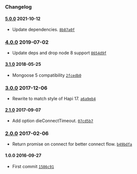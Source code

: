 ### Changelog

#### [5.0.0](https://github.com/aptoma/hapi-mongoose-helper/compare/4.0.0...5.0.0) 2021-10-12

- Update dependencies.  [`8b87a0f`](https://github.com/aptoma/hapi-mongoose-helper/commit/8b87a0fe1c99e26b4dc017ebeb44ff8f6412fbb8)

### [4.0.0](https://github.com/aptoma/hapi-mongoose-helper/compare/3.1.0...4.0.0) 2019-07-02

- Update deps and drop node 8 support [`8654d9f`](https://github.com/aptoma/hapi-mongoose-helper/commit/8654d9fa2dd8f4200388ecb2b7c1fc719d6babaa)

#### [3.1.0](https://github.com/aptoma/hapi-mongoose-helper/compare/3.0.0...3.1.0) 2018-05-25

- Mongoose 5 compatibility [`2fcedb0`](https://github.com/aptoma/hapi-mongoose-helper/commit/2fcedb08d446c4038682370b9b4d1d8305407944)

### [3.0.0](https://github.com/aptoma/hapi-mongoose-helper/compare/2.1.0...3.0.0) 2017-12-06

- Rewrite to match style of Hapi 17. [`a6a9eb4`](https://github.com/aptoma/hapi-mongoose-helper/commit/a6a9eb4862b3bd0ccb8b67b75704a53017d72b74)

#### [2.1.0](https://github.com/aptoma/hapi-mongoose-helper/compare/2.0.0...2.1.0) 2017-09-07

- Add option dieConnectTimeout. [`07cd5b7`](https://github.com/aptoma/hapi-mongoose-helper/commit/07cd5b7cfd38dbd8bfcddf24fb734baa3f95e88b)

### [2.0.0](https://github.com/aptoma/hapi-mongoose-helper/compare/1.0.0...2.0.0) 2017-02-06

- Return promise on connect for better connect flow. [`b49bdfa`](https://github.com/aptoma/hapi-mongoose-helper/commit/b49bdfad793a7d7b7e50a32eb54bb14a8564dff2)

#### 1.0.0 2016-09-27

- First commit [`1586c91`](https://github.com/aptoma/hapi-mongoose-helper/commit/1586c914ac778388d368a2bc1481360d61fb0c8c)
